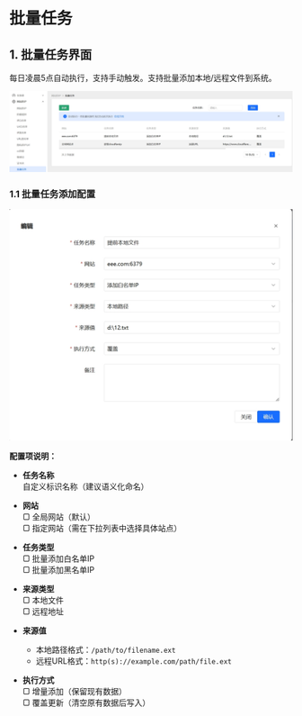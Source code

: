 # 批量任务

## 1. 批量任务界面
每日凌晨5点自动执行，支持手动触发。支持批量添加本地/远程文件到系统。

![批量任务界面截图](/images/batchtask_1.png)

### 1.1 批量任务添加配置
![批量任务添加界面](/images/batchtask_2.png)

**配置项说明：**

- **任务名称**  
  自定义标识名称（建议语义化命名）

- **网站**  
  ▢ 全局网站（默认）  
  ▢ 指定网站（需在下拉列表中选择具体站点）

- **任务类型**  
  ▢ 批量添加白名单IP  
  ▢ 批量添加黑名单IP

- **来源类型**  
  ▢ 本地文件  
  ▢ 远程地址

- **来源值**  
  - 本地路径格式：`/path/to/filename.ext`  
  - 远程URL格式：`http(s)://example.com/path/file.ext`

- **执行方式**  
  ▢ 增量添加（保留现有数据）  
  ▢ 覆盖更新（清空原有数据后写入）
 